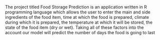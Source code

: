 The project titled Food Storage Prediction is an application written in R programming language which allows the user to enter the main and side ingredients of the food item, time at which the food is prepared, climate during which it is prepared, the temperature at which it will be stored, the state of the food item (dry or wet). Taking all of these factors into the account our model will predict the number of days the food is going to last